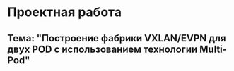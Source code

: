# Проектная работа
## Тема: "Построение фабрики VXLAN/EVPN для двух POD с использованием технологии Multi-Pod"

